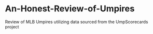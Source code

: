 # An-Honest-Review-of-Umpires
Review of MLB Umpires utilizing data sourced from the UmpScorecards project
